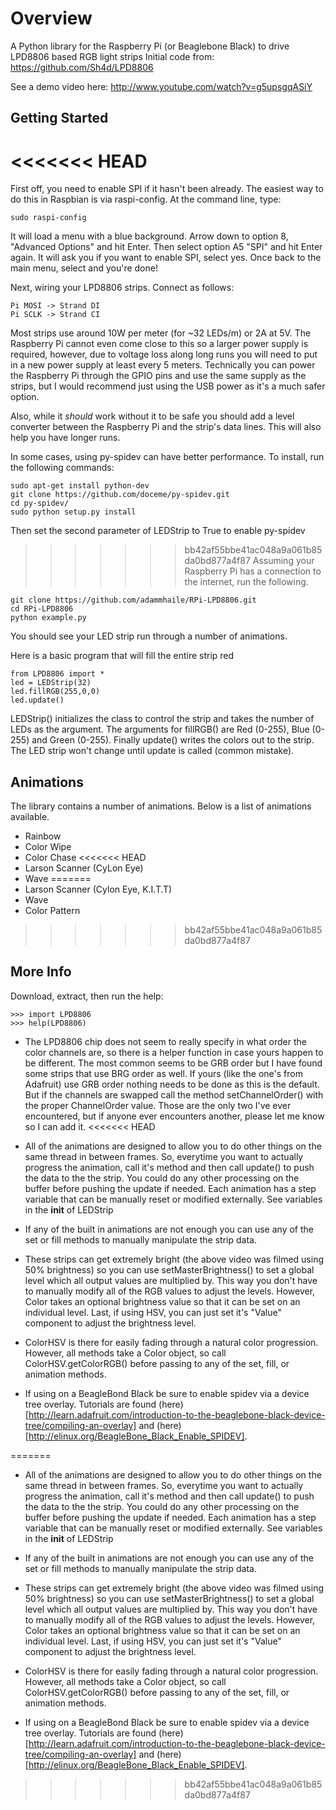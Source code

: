 Overview 
====
A Python library for the Raspberry Pi (or Beaglebone Black) to drive LPD8806 based RGB light strips
Initial code from: https://github.com/Sh4d/LPD8806

See a demo video here: http://www.youtube.com/watch?v=g5upsgqASiY

Getting Started 
----
<<<<<<< HEAD
=======
First off, you need to enable SPI if it hasn't been already. The easiest way to do this in Raspbian is via raspi-config. At the command line, type:

	sudo raspi-config
	
It will load a menu with a blue background. Arrow down to option 8, "Advanced Options" and hit Enter. Then select option A5 "SPI" and hit Enter again. It will ask you if you want to enable SPI, select yes. Once back to the main menu, select <Finish> and you're done!

Next, wiring your LPD8806 strips.
Connect as follows:

	Pi MOSI -> Strand DI
	Pi SCLK -> Strand CI

Most strips use around 10W per meter (for ~32 LEDs/m) or 2A at 5V.
The Raspberry Pi cannot even come close to this so a larger power supply is required, however, due to voltage loss along long runs you will need to put in a new power supply at least every 5 meters. Technically you can power the Raspberry Pi through the GPIO pins and use the same supply as the strips, but I would recommend just using the USB power as it's a much safer option.

Also, while it *should* work without it to be safe you should add a level converter between the Raspberry Pi and the strip's data lines. This will also help you have longer runs.

In some cases, using py-spidev can have better performance. To install, run the following commands:

	sudo apt-get install python-dev
	git clone https://github.com/doceme/py-spidev.git
	cd py-spidev/
	sudo python setup.py install

Then set the second parameter of LEDStrip to True to enable py-spidev

>>>>>>> bb42af55bbe41ac048a9a061b85da0bd877a4f87
Assuming your Raspberry Pi has a connection to the internet, run the following. 

    git clone https://github.com/adammhaile/RPi-LPD8806.git
    cd RPi-LPD8806
    python example.py
    
You should see your LED strip run through a number of animations. 

Here is a basic program that will fill the entire strip red

    from LPD8806 import *
    led = LEDStrip(32)
    led.fillRGB(255,0,0)
    led.update()
    
LEDStrip() initializes the class to control the strip and takes the number of LEDs as the argument. The arguments for fillRGB() are Red (0-255), Blue (0-255) and Green (0-255). Finally update() writes the colors out to the strip. The LED strip won't change until update is called (common mistake). 

Animations
----
The library contains a number of animations. Below is a list of animations available.
* Rainbow
* Color Wipe
* Color Chase
<<<<<<< HEAD
* Larson Scanner (CyLon Eye)
* Wave
=======
* Larson Scanner (Cylon Eye, K.I.T.T)
* Wave
* Color Pattern
>>>>>>> bb42af55bbe41ac048a9a061b85da0bd877a4f87


More Info
----
Download, extract, then run the help:

    >>> import LPD8806
    >>> help(LPD8806)



* The LPD8806 chip does not seem to really specify in what order the color channels are, so there is a helper function in case yours happen to be different. The most common seems to be GRB order but I have found some strips that use BRG order as well. If yours (like the one's from Adafruit) use GRB order nothing needs to be done as this is the default. But if the channels are swapped call the method setChannelOrder() with the proper ChannelOrder value. Those are the only two I've ever encountered, but if anyone ever encounters another, please let me know so I can add it.
<<<<<<< HEAD
 
* All of the animations are designed to allow you to do other things on the same thread in between frames. So, everytime you want to actually progress the animation, call it's method and then call update() to push the data to the the strip. You could do any other processing on the buffer before pushing the update if needed. Each animation has a step variable that can be manually reset or modified externally. See variables in the __init__ of LEDStrip
 
* If any of the built in animations are not enough you can use any of the set or fill methods to manually manipulate the strip data.
 
 * These strips can get extremely bright (the above video was filmed using 50% brightness) so you can use setMasterBrightness() to set a global level which all output values are multiplied by. This way you don't have to manually modify all of the RGB values to adjust the levels. However, Color takes an optional brightness value so that it can be set on an individual level. Last, if using HSV, you can just set it's "Value" component to adjust the brightness level.

* ColorHSV is there for easily fading through a natural color progression. However, all methods take a Color object, so call ColorHSV.getColorRGB() before passing to any of the set, fill, or animation methods.

* If using on a BeagleBond Black be sure to enable spidev via a device tree overlay. Tutorials are found (here)[http://learn.adafruit.com/introduction-to-the-beaglebone-black-device-tree/compiling-an-overlay] and (here)[http://elinux.org/BeagleBone_Black_Enable_SPIDEV]. 

=======
 
* All of the animations are designed to allow you to do other things on the same thread in between frames. So, everytime you want to actually progress the animation, call it's method and then call update() to push the data to the the strip. You could do any other processing on the buffer before pushing the update if needed. Each animation has a step variable that can be manually reset or modified externally. See variables in the __init__ of LEDStrip
 
* If any of the built in animations are not enough you can use any of the set or fill methods to manually manipulate the strip data.
 
 * These strips can get extremely bright (the above video was filmed using 50% brightness) so you can use setMasterBrightness() to set a global level which all output values are multiplied by. This way you don't have to manually modify all of the RGB values to adjust the levels. However, Color takes an optional brightness value so that it can be set on an individual level. Last, if using HSV, you can just set it's "Value" component to adjust the brightness level.
 
* ColorHSV is there for easily fading through a natural color progression. However, all methods take a Color object, so call ColorHSV.getColorRGB() before passing to any of the set, fill, or animation methods.

* If using on a BeagleBond Black be sure to enable spidev via a device tree overlay. Tutorials are found (here)[http://learn.adafruit.com/introduction-to-the-beaglebone-black-device-tree/compiling-an-overlay] and (here)[http://elinux.org/BeagleBone_Black_Enable_SPIDEV]. 
>>>>>>> bb42af55bbe41ac048a9a061b85da0bd877a4f87
